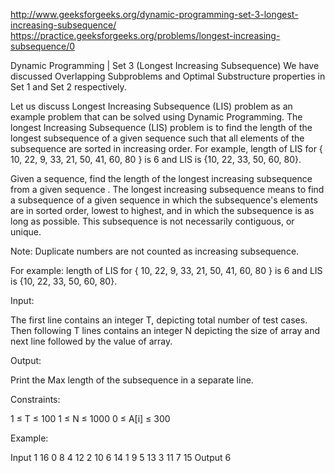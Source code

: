 http://www.geeksforgeeks.org/dynamic-programming-set-3-longest-increasing-subsequence/
https://practice.geeksforgeeks.org/problems/longest-increasing-subsequence/0

Dynamic Programming | Set 3 (Longest Increasing Subsequence)
We have discussed Overlapping Subproblems and Optimal Substructure properties in Set 1 and Set 2 respectively.

Let us discuss Longest Increasing Subsequence (LIS) problem as an example problem that can be solved using Dynamic Programming.
The longest Increasing Subsequence (LIS) problem is to find the length of the longest subsequence of a given sequence such that
all elements of the subsequence are sorted in increasing order.
For example, length of LIS for { 10, 22, 9, 33, 21, 50, 41, 60, 80 } is 6 and LIS is {10, 22, 33, 50, 60, 80}.

Given a sequence, find the length of the longest increasing subsequence from a given sequence .
The longest increasing subsequence means to find a subsequence of a given sequence in which the subsequence's elements are in sorted order, lowest
to highest, and in which the subsequence is as long as possible. This subsequence is not necessarily contiguous, or unique.

Note: Duplicate numbers are not counted as increasing subsequence.

For example:
 length of LIS for
{ 10, 22, 9, 33, 21, 50, 41, 60, 80 } is 6 and LIS is {10, 22, 33, 50, 60, 80}.



Input:

The first line contains an integer T, depicting total number of test cases.
Then following T lines contains an integer N depicting the size of array and next line followed by the value of array.


Output:

Print the Max length of the subsequence in a separate line.


Constraints:

1 ≤ T ≤ 100
1 ≤ N ≤ 1000
0 ≤ A[i] ≤ 300

Example:

Input
1
16
0 8 4 12 2 10 6 14 1 9 5 13 3 11 7 15
Output
6

